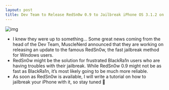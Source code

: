 ```yaml
---
layout: post
title: Dev Team to Release RedSn0w 0.9 to Jailbreak iPhone OS 3.1.2 on Windows
---
```

![img](http://farm4.static.flickr.com/3443/3246497230_8490fbb347.jpg)
* I knew they were up to something… Some great news coming from the head of the Dev Team, MuscleNerd announced that they are working on releasing an update to the famous RedSn0w, the fast jailbreak method for Windows users.
* RedSn0w might be the solution for frustrated BlackRa1n users who are having troubles with their jailbreak. While RedSn0w 0.9 might not be as fast as BlackRa1n, it’s most likely going to be much more reliable.
* As soon as RedSn0w is available, I will write a tutorial on how to jailbreak your iPhone with it, so stay tuned 🙂


